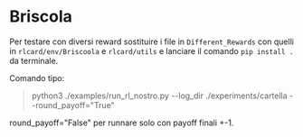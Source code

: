 # Briscola

Per testare con diversi reward sostituire i file in `Different_Rewards` con quelli in `rlcard/env/Briscoola`  e `rlcard/utils` e lanciare il comando `pip install .` da terminale.

Comando tipo: 
> python3 ./examples/run_rl_nostro.py --log_dir ./experiments/cartella --round_payoff="True"
>

round_payoff="False" per runnare solo con payoff finali +-1.

